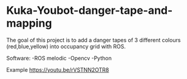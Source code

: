 # Kuka-Youbot-danger-tape-and-mapping

The goal of this project is to add a danger tapes of 3 different colours (red,blue,yellow) into occupancy grid with ROS. 

Software:
-ROS melodic
-Opencv
-Python

Example https://youtu.be/rVSTNN2OTR8
